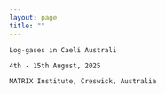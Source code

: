 ```yaml
---
layout: page
title: ""
---
```


`Log-gases in Caeli Australi`

`4th - 15th August, 2025`

`MATRIX Institute, Creswick, Australia`
